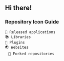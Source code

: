 ## Hi there!

### Repository Icon Guide

`💽 Released applications`  
`📚 Libraries`  
`📜 Plugins`  
`🌏 Websites`  
`ﾠ🍴 Forked repositories`
